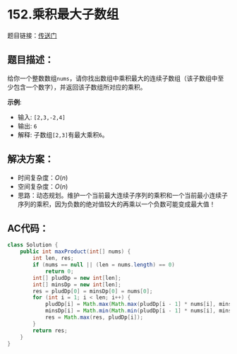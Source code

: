 # 152.乘积最大子数组
题目链接：[传送门](https://leetcode-cn.com/problems/maximum-product-subarray/)

## 题目描述：
给你一个整数数组`nums`，请你找出数组中乘积最大的连续子数组（该子数组中至少包含一个数字），并返回该子数组所对应的乘积。

**示例**:

- 输入: `[2,3,-2,4]`
- 输出: `6`
- 解释: 子数组`[2,3]`有最大乘积`6`。

## 解决方案：
- 时间复杂度：$O(n)$
- 空间复杂度：$O(n)$
- 思路：动态规划。维护一个当前最大连续子序列的乘积和一个当前最小连续子序列的乘积，因为负数的绝对值较大的再乘以一个负数可能变成最大值！

## AC代码：
```java
class Solution {
	public int maxProduct(int[] nums) {
		int len, res;
		if (nums == null || (len = nums.length) == 0)
			return 0;
		int[] pludDp = new int[len];
		int[] minsDp = new int[len];
		res = pludDp[0] = minsDp[0] = nums[0];
		for (int i = 1; i < len; i++) {
			pludDp[i] = Math.max(Math.max(pludDp[i - 1] * nums[i], minsDp[i - 1] * nums[i]), nums[i]);
			minsDp[i] = Math.min(Math.min(pludDp[i - 1] * nums[i], minsDp[i - 1] * nums[i]), nums[i]);
			res = Math.max(res, pludDp[i]);
		}
		return res;
	}
}
```